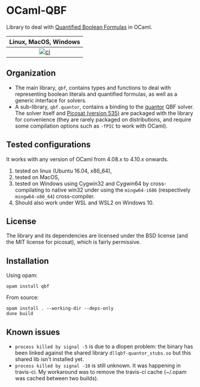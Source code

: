 # OCaml-QBF

Library to deal with [Quantified Boolean Formulas](https://en.wikipedia.org/wiki/True_quantified_Boolean_formula)
in OCaml.

|                                                        Linux, MacOS, Windows                                                         |
| :----------------------------------------------------------------------------------------------------------------------------------: |
| [![ci](https://github.com/c-cube/ocaml-qbf/workflows/ci/badge.svg)](https://github.com/c-cube/ocaml-qbf/actions?query=workflow%3Aci) |

## Organization

- The main library, `qbf`, contains types and functions to deal with
  representing boolean literals and quantified formulas, as well as
  a generic interface for solvers.
- A sub-library, `qbf.quantor`, contains a
  binding to the [quantor](http://fmv.jku.at/quantor/) QBF solver. The solver
  itself and [Picosat (version 535)](http://fmv.jku.at/picosat/) are packaged with
  the library for convenience (they are rarely packaged on distributions, and
  require some compilation options such as `-fPIC` to work with OCaml).

## Tested configurations

It works with any version of OCaml from 4.08.x to 4.10.x onwards.

1. tested on linux (Ubuntu 16.04, x86_64),
2. tested on MacOS,
3. tested on Windows using Cygwin32 and Cygwin64 by cross-compilating to
   native win32 under using the `mingw64-i686` (respectively `mingw64-x86_64`)
   cross-compiler.
4. Should also work under WSL and WSL2 on Windows 10.

## License

The library and its dependencies are licensed under the BSD license
(and the MIT license for picosat), which is fairly permissive.

## Installation

Using opam:

    opam install qbf

From source:

    opam install . --working-dir --deps-only
    dune build

## Known issues

* `process killed by signal -5` is due to a dlopen problem: the binary has been
  linked against the shared library `dllqbf-quantor_stubs.so` but this shared
  lib isn't installed yet.
* `process killed by signal -10` is still unknown. It was happening in
  travis-ci. My workaround was to remove the travis-ci cache (~/.opam was
  cached between two builds).
